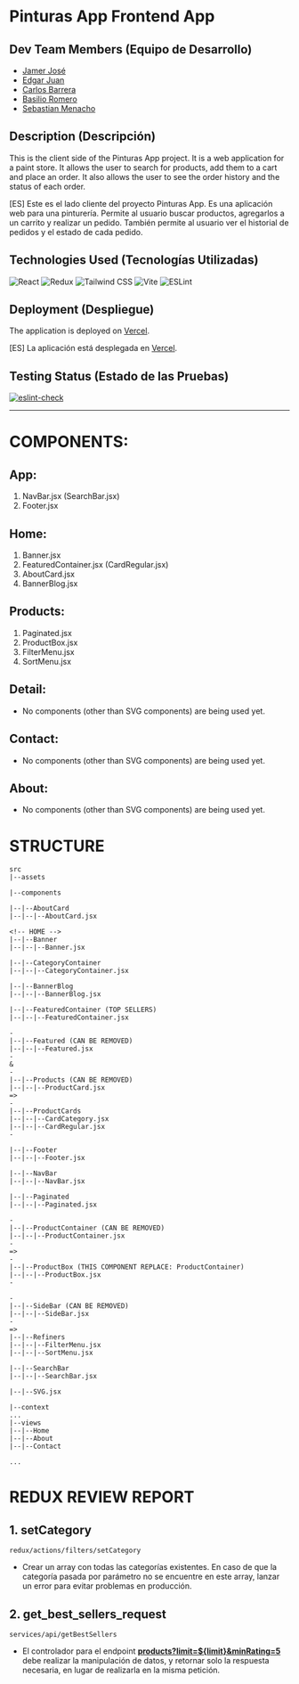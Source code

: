# Pinturas App Frontend App

## Dev Team Members (Equipo de Desarrollo)

- [Jamer José](https://github.com/jamerrq)
- [Edgar Juan](https://github.com/ejguercio)
- [Carlos Barrera](https://github.com/CBarreraB)
- [Basilio Romero](https://github.com/bachiromero)
- [Sebastian Menacho](https://github.com/Squiffles)
## Description (Descripción)

This is the client side of the Pinturas App project. It is a web application for
a paint store. It allows the user to search for products, add them to a cart and
place an order. It also allows the user to see the order history and the status
of each order.

[ES] Este es el lado cliente del proyecto Pinturas App. Es una aplicación web
para una pinturería. Permite al usuario buscar productos, agregarlos a un
carrito y realizar un pedido. También permite al usuario ver el historial de
pedidos y el estado de cada pedido.

## Technologies Used (Tecnologías Utilizadas)

![React](https://img.shields.io/badge/-React-000000?style=flat&logo=react)
![Redux](https://img.shields.io/badge/-Redux-000000?style=flat&logo=redux)
![Tailwind
CSS](https://img.shields.io/badge/-Tailwind%20CSS-000000?style=flat&logo=tailwind-css)
![Vite](https://img.shields.io/badge/-Vite-000000?style=flat&logo=vite)
![ESLint](https://img.shields.io/badge/-ESLint-000000?style=flat&logo=eslint)

## Deployment (Despliegue)

The application is deployed on [Vercel](https://vercel.com/).

[ES] La aplicación está desplegada en [Vercel](https://vercel.com/).

## Testing Status (Estado de las Pruebas)

[![eslint-check](https://github.com/Ide-Pinturerias/pinturas-app-front/actions/workflows/eslint.yml/badge.svg)](https://github.com/Ide-Pinturerias/pinturas-app-front/actions/workflows/eslint.yml)


---

# COMPONENTS:

## App:

1. NavBar.jsx (SearchBar.jsx)
2. Footer.jsx

## Home:

1. Banner.jsx
2. FeaturedContainer.jsx (CardRegular.jsx)
3. AboutCard.jsx
4. BannerBlog.jsx

## Products:

1. Paginated.jsx
2. ProductBox.jsx
3. FilterMenu.jsx
4. SortMenu.jsx

## Detail:

- No components (other than SVG components) are being used yet.

## Contact:

- No components (other than SVG components) are being used yet.

## About:

- No components (other than SVG components) are being used yet.

# STRUCTURE

```
src
|--assets

|--components

|--|--AboutCard
|--|--|--AboutCard.jsx

<!-- HOME -->
|--|--Banner
|--|--|--Banner.jsx

|--|--CategoryContainer
|--|--|--CategoryContainer.jsx

|--|--BannerBlog
|--|--|--BannerBlog.jsx

|--|--FeaturedContainer (TOP SELLERS)
|--|--|--FeaturedContainer.jsx

-
|--|--Featured (CAN BE REMOVED)
|--|--|--Featured.jsx
-
&
-
|--|--Products (CAN BE REMOVED)
|--|--|--ProductCard.jsx
=>
-
|--|--ProductCards
|--|--|--CardCategory.jsx
|--|--|--CardRegular.jsx
-

|--|--Footer
|--|--|--Footer.jsx

|--|--NavBar
|--|--|--NavBar.jsx

|--|--Paginated
|--|--|--Paginated.jsx

-
|--|--ProductContainer (CAN BE REMOVED)
|--|--|--ProductContainer.jsx
-
=>
-
|--|--ProductBox (THIS COMPONENT REPLACE: ProductContainer)
|--|--|--ProductBox.jsx
-

-
|--|--SideBar (CAN BE REMOVED)
|--|--|--SideBar.jsx
-
=>
|--|--Refiners
|--|--|--FilterMenu.jsx
|--|--|--SortMenu.jsx

|--|--SearchBar
|--|--|--SearchBar.jsx

|--|--SVG.jsx

|--context
...
|--views
|--|--Home
|--|--About
|--|--Contact

...
```

# REDUX REVIEW REPORT

##  1. setCategory

```
redux/actions/filters/setCategory
```

- Crear un array con todas las categorías existentes. En caso de que la
  categoría pasada por parámetro no se encuentre en este array, lanzar un error
  para evitar problemas en producción.

## 2. get_best_sellers_request

```
services/api/getBestSellers
```

- El controlador para el endpoint <u>**products?limit=${limit}&minRating=5**</u>
  debe realizar la manipulación de datos, y retornar solo la respuesta
  necesaria, en lugar de realizarla en la misma petición.
